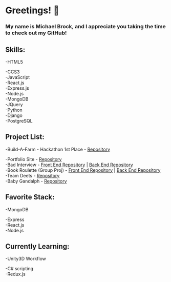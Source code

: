 # Greetings! 👋

### My name is Michael Brock, and I appreciate you taking the time to check out my GitHub!

<h2>Skills:</h2>
-HTML5  

-CCS3  
-JavaScript  
-React.js  
-Express.js  
-Node.js  
-MongoDB  
-JQuery  
-Python  
-Django  
-PostgreSQL  

 <h2 >Project List: </h2>
-Build-A-Farm - Hackathon 1st Place - <a href="https://github.com/BrockPaperScissors/tech-hackathon">Repository</a>  

-Portfolio Site - <a href="https://github.com/BrockPaperScissors/portfolio">Repository</a>  
-Bad Interview - <a href="https://github.com/BrockPaperScissors/BadInterview">Front End Repository</a> | <a href="https://github.com/BrockPaperScissors/badinterviewbackend">Back End Repository</a>  
-Book Roulette (Group Proj) - <a href="https://github.com/GeMMS-Project-2/book-roulette-frontend">Front End Repository</a> | <a href="https://github.com/GeMMS-Project-2/book-roulette-backend">Back End Repository</a>  
-Team Deets - <a href="https://github.com/BrockPaperScissors/TeamDeets">Repository</a>  
-Baby Gandalph - <a href="https://github.com/BrockPaperScissors/BabyGandalph">Repository</a>

<h2>Favorite Stack:</h2>
-MongoDB

-Express  
-React.js  
-Node.js

</ul>
<h2>Currently Learning:</h2>
-Unity3D Workflow

-C# scripting  
-Redux.js

<!--
**BrockPaperScissors/brockpaperscissors** is a ✨ _special_ ✨ repository because its `README.md` (this file) appears on your GitHub profile.

Here are some ideas to get you started:

- 🔭 I’m currently working on ...
- 🌱 I’m currently learning ...
- 👯 I’m looking to collaborate on ...
- 🤔 I’m looking for help with ...
- 💬 Ask me about ...
- 📫 How to reach me: ...
- 😄 Pronouns: ...
- ⚡ Fun fact: ...
  -->
